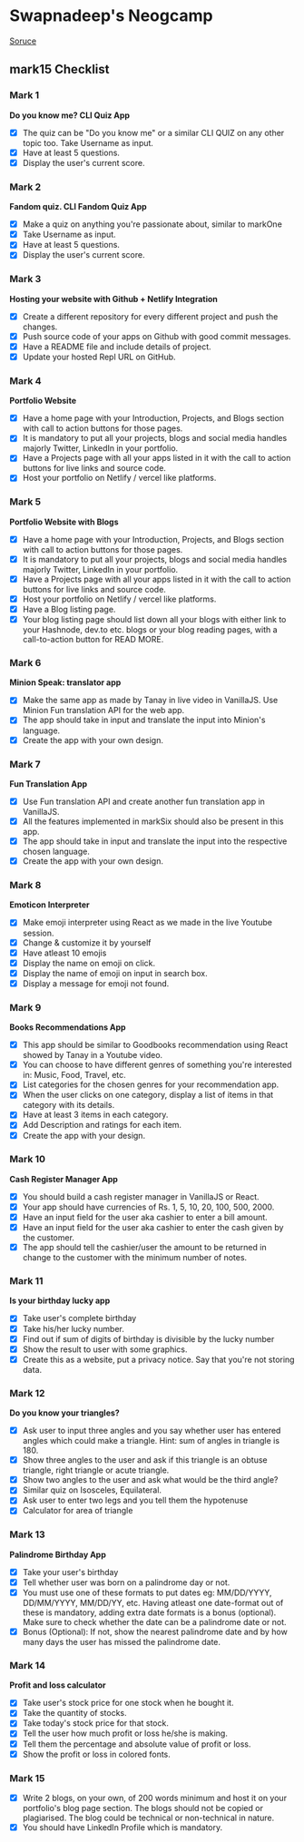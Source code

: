 # Swapnadeep's Neogcamp

[Soruce](https://neog.camp/qualifier/portfolio)

## mark15 Checklist

### Mark 1

**Do you know me? CLI Quiz App**

- [x] The quiz can be "Do you know me" or a similar CLI QUIZ on any other topic too. Take Username as input.
- [x] Have at least 5 questions.
- [x] Display the user's current score.

### Mark 2

**Fandom quiz. CLI Fandom Quiz App**

- [x] Make a quiz on anything you're passionate about, similar to markOne
- [x] Take Username as input.
- [x] Have at least 5 questions.
- [x] Display the user's current score.

### Mark 3

**Hosting your website with Github + Netlify Integration**

- [x] Create a different repository for every different project and push the changes.
- [x] Push source code of your apps on Github with good commit messages.
- [x] Have a README file and include details of project.
- [x] Update your hosted Repl URL on GitHub.

### Mark 4

**Portfolio Website**

- [x] Have a home page with your Introduction, Projects, and Blogs section with call to action buttons for those pages.
- [x] It is mandatory to put all your projects, blogs and social media handles majorly Twitter, LinkedIn in your portfolio.
- [x] Have a Projects page with all your apps listed in it with the call to action buttons for live links and source code.
- [x] Host your portfolio on Netlify / vercel like platforms.

### Mark 5

**Portfolio Website with Blogs**

- [x] Have a home page with your Introduction, Projects, and Blogs section with call to action buttons for those pages.
- [x] It is mandatory to put all your projects, blogs and social media handles majorly Twitter, LinkedIn in your portfolio.
- [x] Have a Projects page with all your apps listed in it with the call to action buttons for live links and source code.
- [x] Host your portfolio on Netlify / vercel like platforms.
- [x] Have a Blog listing page.
- [x] Your blog listing page should list down all your blogs with either link to your Hashnode, dev.to etc. blogs or your blog reading pages, with a call-to-action button for READ MORE.

### Mark 6

**Minion Speak: translator app**

- [x] Make the same app as made by Tanay in live video in VanillaJS. Use Minion Fun translation API for the web app.
- [x] The app should take in input and translate the input into Minion's language.
- [x] Create the app with your own design.

### Mark 7

**Fun Translation App**

- [x] Use Fun translation API and create another fun translation app in VanillaJS.
- [x] All the features implemented in markSix should also be present in this app.
- [x] The app should take in input and translate the input into the respective chosen language.
- [x] Create the app with your own design.

### Mark 8

**Emoticon Interpreter**

- [x] Make emoji interpreter using React as we made in the live Youtube session.
- [x] Change & customize it by yourself
- [x] Have atleast 10 emojis
- [x] Display the name on emoji on click.
- [x] Display the name of emoji on input in search box.
- [x] Display a message for emoji not found.

### Mark 9

**Books Recommendations App**

- [x] This app should be similar to Goodbooks recommendation using React showed by Tanay in a Youtube video.
- [x] You can choose to have different genres of something you're interested in: Music, Food, Travel, etc.
- [x] List categories for the chosen genres for your recommendation app.
- [x] When the user clicks on one category, display a list of items in that category with its details.
- [x] Have at least 3 items in each category.
- [x] Add Description and ratings for each item.
- [x] Create the app with your design.

### Mark 10

**Cash Register Manager App**

- [x] You should build a cash register manager in VanillaJS or React.
- [x] Your app should have currencies of Rs. 1, 5, 10, 20, 100, 500, 2000.
- [x] Have an input field for the user aka cashier to enter a bill amount.
- [x] Have an input field for the user aka cashier to enter the cash given by the customer.
- [x] The app should tell the cashier/user the amount to be returned in change to the customer with the minimum number of notes.

### Mark 11

**Is your birthday lucky app**

- [x] Take user's complete birthday
- [x] Take his/her lucky number.
- [x] Find out if sum of digits of birthday is divisible by the lucky number
- [x] Show the result to user with some graphics.
- [x] Create this as a website, put a privacy notice. Say that you're not storing data.

### Mark 12

**Do you know your triangles?**

- [x] Ask user to input three angles and you say whether user has entered angles which could make a triangle. Hint: sum of angles in triangle is 180.
- [x] Show three angles to the user and ask if this triangle is an obtuse triangle, right triangle or acute triangle.
- [x] Show two angles to the user and ask what would be the third angle?
- [x] Similar quiz on Isosceles, Equilateral.
- [x] Ask user to enter two legs and you tell them the hypotenuse
- [x] Calculator for area of triangle

### Mark 13

**Palindrome Birthday App**

- [x] Take your user's birthday
- [x] Tell whether user was born on a palindrome day or not.
- [x] You must use one of these formats to put dates eg: MM/DD/YYYY, DD/MM/YYYY, MM/DD/YY, etc. Having atleast one date-format out of these is mandatory, adding extra date formats is a bonus (optional). Make sure to check whether the date can be a palindrome date or not.
- [x] Bonus (Optional): If not, show the nearest palindrome date and by how many days the user has missed the palindrome date.

### Mark 14

**Profit and loss calculator**

- [x] Take user's stock price for one stock when he bought it.
- [x] Take the quantity of stocks.
- [x] Take today's stock price for that stock.
- [x] Tell the user how much profit or loss he/she is making.
- [x] Tell them the percentage and absolute value of profit or loss.
- [x] Show the profit or loss in colored fonts.

### Mark 15

- [x] Write 2 blogs, on your own, of 200 words minimum and host it on your portfolio's blog page section. The blogs should not be copied or plagiarised. The blog could be technical or non-technical in nature.
- [x] You should have LinkedIn Profile which is mandatory.
